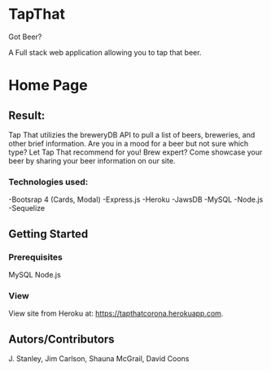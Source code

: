 # TapThat
Got Beer?

A Full stack web application allowing you to tap that beer. 

# Home Page

## Result:
Tap That utilizies the breweryDB API to pull a list of beers, breweries, and other brief information. Are you in a mood for a beer but not sure which type? Let Tap That recommend for you!
Brew expert? Come showcase your beer by sharing your beer information on our site. 

### Technologies used:
-Bootsrap 4 (Cards, Modal)
-Express.js 
-Heroku
-JawsDB
-MySQL
-Node.js
-Sequelize

## Getting Started

### Prerequisites
MySQL
Node.js

### View
View site from Heroku at: https://tapthatcorona.herokuapp.com.

## Autors/Contributors
J. Stanley, Jim Carlson, Shauna McGrail, David Coons